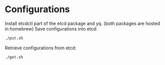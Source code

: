 # Configurations
Install etcdctl part of the etcd package and yq. (both packages are hosted in homebrew)
Save configurations into etcd:
```bash
./put.sh
```

Retrieve configurations from etcd:
```bash
./get.sh
```
